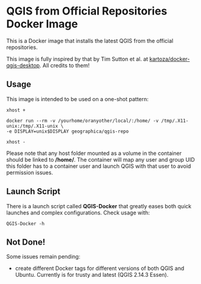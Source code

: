 # QGIS from Official Repositories Docker Image

This is a Docker image that installs the latest QGIS from the official repositories.

This image is fully inspired by that by Tim Sutton et al. at [kartoza/docker-qgis-desktop](https://github.com/kartoza/docker-qgis-desktop). All credits to them!

## Usage

This image is intended to be used on a one-shot pattern:

```Shell
xhost +

docker run --rm -v /yourhome/oranyother/local/:/home/ -v /tmp/.X11-unix:/tmp/.X11-unix \
-e DISPLAY=unix$DISPLAY geographica/qgis-repo

xhost -
```

Please note that any host folder mounted as a volume in the container should be linked to __/home/__. The container will map any user and group UID this folder has to a container user and launch QGIS with that user to avoid permission issues.

## Launch Script

There is a launch script called __QGIS-Docker__ that greatly eases both quick launches and complex configurations. Check usage with:

```Shell
QGIS-Docker -h
```

## Not Done!

Some issues remain pending:

- create different Docker tags for different versions of both QGIS and Ubuntu. Currently is for trusty and latest (QGIS 2.14.3 Essen).
